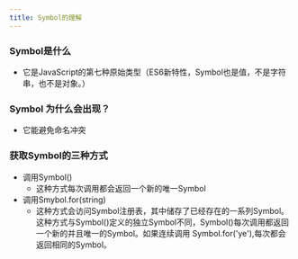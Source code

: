 ```yaml
---
title: Symbol的理解
---
```


### Symbol是什么

- 它是JavaScript的第七种原始类型（ES6新特性，Symbol也是值，不是字符串，也不是对象。）

### Symbol 为什么会出现？

- 它能避免命名冲突

### 获取Symbol的三种方式

- 调用Symbol()
  - 这种方式每次调用都会返回一个新的唯一Symbol
- 调用Smybol.for(string)
  - 这种方式会访问Symbol注册表，其中储存了已经存在的一系列Symbol。这种方式与Symbol()定义的独立Symbol不同，Symbol()每次调用都返回一个新的并且唯一的Symbol。如果连续调用 Symbol.for('ye'),每次都会返回相同的Symbol。
